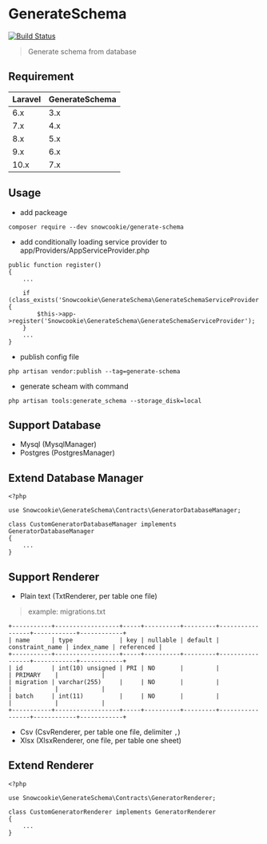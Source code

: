 # GenerateSchema

[![Build Status](https://drone.snowcookie.moe/api/badges/bingyue-chen/GenerateSchema/status.svg?ref=refs/heads/6.x)](https://drone.snowcookie.moe/bingyue-chen/GenerateSchema)

> Generate schema from database

## Requirement

 | Laravel | GenerateSchema |
 | :------ | :------------- |
 | 6.x     | 3.x            |
 | 7.x     | 4.x            |
 | 8.x     | 5.x            |
 | 9.x     | 6.x            |
 | 10.x    | 7.x            |

## Usage

- add packeage
```
composer require --dev snowcookie/generate-schema
```

- add conditionally loading service provider to app/Providers/AppServiceProvider.php
```
public function register()
{
    ...

    if (class_exists('Snowcookie\GenerateSchema\GenerateSchemaServiceProvider')) {
        $this->app->register('Snowcookie\GenerateSchema\GenerateSchemaServiceProvider');
    }
    ...
}
```

- publish config file
```
php artisan vendor:publish --tag=generate-schema
```

- generate scheam with command
```
php artisan tools:generate_schema --storage_disk=local
```

## Support Database

- Mysql (MysqlManager)
- Postgres (PostgresManager)

## Extend Database Manager

```
<?php

use Snowcookie\GenerateSchema\Contracts\GeneratorDatabaseManager;

class CustomGeneratorDatabaseManager implements GeneratorDatabaseManager
{
    ...
}

```

## Support Renderer

- Plain text (TxtRenderer, per table one file)

> example: migrations.txt

```
+-----------+------------------+-----+----------+---------+-----------------+------------+------------+
| name      | type             | key | nullable | default | constraint_name | index_name | referenced |
+-----------+------------------+-----+----------+---------+-----------------+------------+------------+
| id        | int(10) unsigned | PRI | NO       |         |                 | PRIMARY    |            |
| migration | varchar(255)     |     | NO       |         |                 |            |            |
| batch     | int(11)          |     | NO       |         |                 |            |            |
+-----------+------------------+-----+----------+---------+-----------------+------------+------------+
```

- Csv  (CsvRenderer, per table one file, delimiter `,`)
- Xlsx (XlsxRenderer, one file, per table one sheet)

## Extend Renderer

```
<?php

use Snowcookie\GenerateSchema\Contracts\GeneratorRenderer;

class CustomGeneratorRenderer implements GeneratorRenderer
{
    ...
}

```
